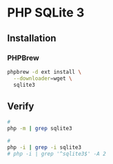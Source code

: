 # PHP SQLite 3

## Installation

### PHPBrew

```sh
phpbrew -d ext install \
  --downloader=wget \
  sqlite3
```

## Verify

```sh
#
php -m | grep sqlite3

#
php -i | grep -i sqlite3
# php -i | grep '^sqlite3$' -A 2
```

